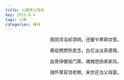 ```yaml
---
title: 七律拜父母坟
key: 2015.4.4
tags: 七律
categories: 律诗
---
```


<p align="center">雨阴浑沌却清明，还暖乍寒拜坟莹。
</p>
<p align="center">黄纸燃燃热思念，白花淡淡真感情。
</p>
<p align="center">血骨铮傲铭门第，魂魄悠扬承家风。
</p>
<p align="center">缅怀尊容泪老眼，来世还当父母婴。
</p>
